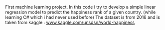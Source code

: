 First machine learning project.
In this code i try to develop a simple linear regression model to predict the happiness rank of a given country.
(while learning C# which i had never used before)
The dataset is from 2016 and is taken from kaggle : www.kaggle.com/unsdsn/world-happiness
